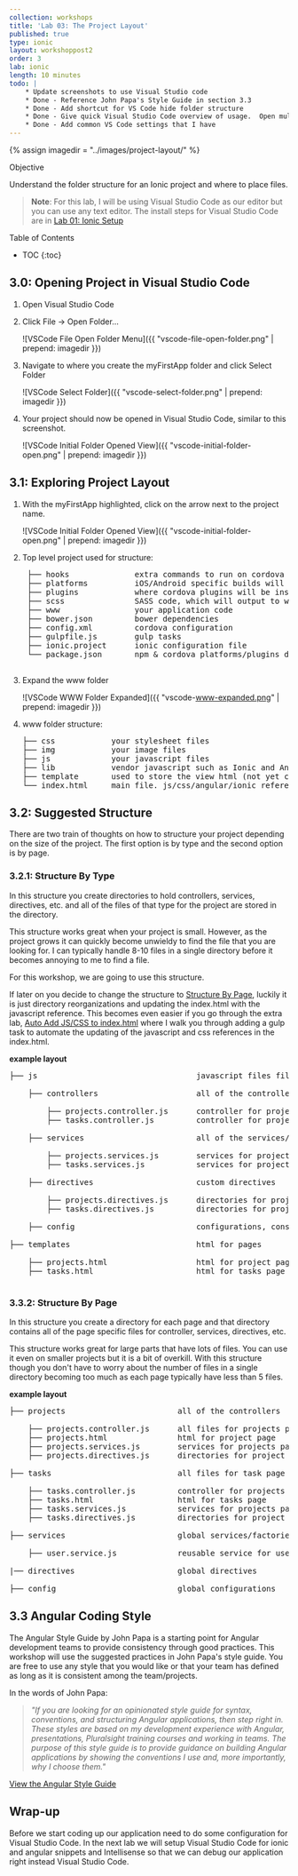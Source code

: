 ```yaml
---
collection: workshops
title: 'Lab 03: The Project Layout'
published: true
type: ionic
layout: workshoppost2
order: 3
lab: ionic
length: 10 minutes
todo: |
    * Update screenshots to use Visual Studio code
    * Done - Reference John Papa's Style Guide in section 3.3
    * Done - Add shortcut for VS Code hide folder structure
    * Done - Give quick Visual Studio Code overview of usage.  Open multiple panes. Git usage. see open files close all open files
    * Done - Add common VS Code settings that I have
---
```


{% assign imagedir = "../images/project-layout/" %}

<div class="fake-h2">Objective</div>

Understand the folder structure for an Ionic project and where to place files.

>**Note**: For this lab, I will be using Visual Studio Code as our editor but you can use any text editor.  The install steps for Visual Studio Code are in [Lab 01: Ionic Setup](../01-install-ionic/)

<div class="fake-h2">Table of Contents</div>

* TOC
{:toc}

## 3.0: Opening Project in Visual Studio Code

1. Open Visual Studio Code
1. Click File -> Open Folder...
    
    ![VSCode File Open Folder Menu]({{ "vscode-file-open-folder.png" | prepend: imagedir }})
    
1. Navigate to where you create the myFirstApp folder and click Select Folder

    ![VSCode Select Folder]({{ "vscode-select-folder.png" | prepend: imagedir }})
    
1. Your project should now be opened in Visual Studio Code, similar to this screenshot.

    ![VSCode Initial Folder Opened View]({{ "vscode-initial-folder-open.png" | prepend: imagedir }})



## 3.1: Exploring Project Layout

1. With the myFirstApp highlighted, click on the arrow next to the project name.

    ![VSCode Initial Folder Opened View]({{ "vscode-initial-folder-open.png" | prepend: imagedir }})

1. Top level project used for structure:

    <pre>
    ├── hooks &nbsp; &nbsp; &nbsp; &nbsp; &nbsp; &nbsp; &nbsp;extra commands to run on cordova build
    ├── platforms &nbsp; &nbsp; &nbsp; &nbsp; &nbsp;iOS/Android specific builds will reside here
    ├── plugins &nbsp; &nbsp; &nbsp; &nbsp; &nbsp; &nbsp;where cordova plugins will be installed
    ├── scss &nbsp; &nbsp; &nbsp; &nbsp; &nbsp; &nbsp; &nbsp; SASS code, which will output to www/css/
    ├── www &nbsp; &nbsp; &nbsp; &nbsp; &nbsp; &nbsp; &nbsp; &nbsp;your application code
    ├── bower.json &nbsp; &nbsp; &nbsp; &nbsp; bower dependencies
    ├── config.xml &nbsp; &nbsp; &nbsp; &nbsp; cordova configuration
    ├── gulpfile.js &nbsp; &nbsp; &nbsp; &nbsp;gulp tasks
    ├── ionic.project &nbsp; &nbsp; &nbsp;ionic configuration file
    └── package.json &nbsp; &nbsp; &nbsp; npm & cordova platforms/plugins dependencies
    </pre>

1. Expand the www folder

    ![VSCode WWW Folder Expanded]({{ "vscode-www-expanded.png" | prepend: imagedir }})
    
1.  www folder structure:

    <pre>
    ├── css &nbsp; &nbsp; &nbsp; &nbsp; &nbsp; &nbsp;your stylesheet files
    ├── img &nbsp; &nbsp; &nbsp; &nbsp; &nbsp; &nbsp;your image files
    ├── js &nbsp; &nbsp; &nbsp; &nbsp; &nbsp; &nbsp; your javascript files
    ├── lib &nbsp; &nbsp; &nbsp; &nbsp; &nbsp; &nbsp;vendor javascript such as Ionic and Angular
    ├── template &nbsp; &nbsp; &nbsp; used to store the view html (not yet created).
    └── index.html &nbsp; &nbsp; main file. js/css/angular/ionic references
    </pre>

## 3.2: Suggested Structure

There are two train of thoughts on how to structure your project depending on the size of the project.  The first option is by type and the second option is by page.

### 3.2.1: Structure By Type

In this structure you create directories to hold controllers, services, directives, etc. and all of the files of that type for the project are stored in the directory.

This structure works great when your project is small.  However, as the project grows it can quickly become unwieldy to find the file that you are looking for.  I can typically handle 8-10 files in a single directory before it becomes annoying to me to find a file.

For this workshop, we are going to use this structure.

If later on you decide to change the structure to [Structure By Page](#section-321-structure-by-page), luckily it is just directory reorganizations and updating the index.html with the javascript reference.  This becomes even easier if you go through the extra lab, [Auto Add JS/CSS to index.html](../extra-gulp-inject) where I walk you through adding a gulp task to automate the updating of the javascript and css references in the index.html.

**example layout**

<pre>
├── js &nbsp; &nbsp; &nbsp; &nbsp; &nbsp; &nbsp; &nbsp; &nbsp; &nbsp; &nbsp;&nbsp; &nbsp; &nbsp; &nbsp; &nbsp; &nbsp; &nbsp; javascript files files

&nbsp; &nbsp; ├── controllers &nbsp; &nbsp; &nbsp; &nbsp; &nbsp; &nbsp;  &nbsp;  &nbsp; &nbsp; all of the controllers

&nbsp; &nbsp; &nbsp; &nbsp; ├── projects.controller.js &nbsp; &nbsp; &nbsp;controller for projects page
&nbsp; &nbsp; &nbsp; &nbsp; ├── tasks.controller.js &nbsp; &nbsp;&nbsp; &nbsp; &nbsp;controller for projects page

&nbsp; &nbsp; ├── services &nbsp; &nbsp; &nbsp; &nbsp; &nbsp; &nbsp; &nbsp;  &nbsp;  &nbsp;  &nbsp; all of the services/factories

&nbsp; &nbsp; &nbsp; &nbsp; ├── projects.services.js &nbsp; &nbsp; &nbsp; &nbsp;services for projects page
&nbsp; &nbsp; &nbsp; &nbsp; ├── tasks.services.js  &nbsp; &nbsp; &nbsp; &nbsp; &nbsp;services for projects page

&nbsp; &nbsp; ├── directives  &nbsp;  &nbsp;  &nbsp;  &nbsp;&nbsp;&nbsp; &nbsp; &nbsp; &nbsp; &nbsp;custom directives

&nbsp; &nbsp; &nbsp; &nbsp; ├── projects.directives.js &nbsp;&nbsp; &nbsp; directories for project page
&nbsp; &nbsp; &nbsp; &nbsp; ├── tasks.directives.js &nbsp; &nbsp;&nbsp;&nbsp; &nbsp; directories for project page

&nbsp; &nbsp; ├── config &nbsp;  &nbsp;  &nbsp;  &nbsp; &nbsp; &nbsp; &nbsp; &nbsp; &nbsp; &nbsp; &nbsp; configurations, constants, etc

├── templates&nbsp; &nbsp; &nbsp; &nbsp; &nbsp; &nbsp; &nbsp; &nbsp; &nbsp; &nbsp;&nbsp; &nbsp; &nbsp; &nbsp; html for pages

&nbsp; &nbsp; ├── projects.html&nbsp;  &nbsp;  &nbsp;  &nbsp; &nbsp; &nbsp; &nbsp; &nbsp; html for project page
&nbsp; &nbsp; ├── tasks.html&nbsp;  &nbsp;  &nbsp;  &nbsp; &nbsp; &nbsp; &nbsp; &nbsp; &nbsp; &nbsp;html for tasks page

</pre>

### 3.3.2: Structure By Page

In this structure you create a directory for each page and that directory contains all of the page specific files for controller, services, directives, etc.

This structure works great for large parts that have lots of files.  You can use it even on smaller projects but it is a bit of overkill.  With this structure though you don't have to worry about the number of files in a single directory becoming too much as each page typically have less than 5 files.

**example layout**

<pre>
├── projects&nbsp; &nbsp; &nbsp; &nbsp; &nbsp; &nbsp;&nbsp; &nbsp; &nbsp;&nbsp; &nbsp; &nbsp;&nbsp; &nbsp;all of the controllers

&nbsp; &nbsp; ├── projects.controller.js &nbsp; &nbsp; &nbsp;all files for projects page
&nbsp; &nbsp; ├── projects.html&nbsp;  &nbsp;  &nbsp;  &nbsp; &nbsp; &nbsp; html for project page
&nbsp; &nbsp; ├── projects.services.js &nbsp; &nbsp; &nbsp; &nbsp;services for projects page
&nbsp; &nbsp; ├── projects.directives.js &nbsp;&nbsp; &nbsp; directories for project page

├── tasks&nbsp; &nbsp; &nbsp; &nbsp; &nbsp; &nbsp;&nbsp; &nbsp; &nbsp;&nbsp; &nbsp; &nbsp;&nbsp; &nbsp; &nbsp; all files for task page

&nbsp; &nbsp; ├── tasks.controller.js &nbsp; &nbsp;&nbsp; &nbsp; &nbsp;controller for projects page
&nbsp; &nbsp; ├── tasks.html&nbsp;  &nbsp;  &nbsp;  &nbsp; &nbsp; &nbsp; &nbsp; &nbsp;html for tasks page
&nbsp; &nbsp; ├── tasks.services.js  &nbsp; &nbsp; &nbsp; &nbsp; &nbsp;services for projects page
&nbsp; &nbsp; ├── tasks.directives.js &nbsp; &nbsp;&nbsp;&nbsp; &nbsp; directories for project page

├── services &nbsp; &nbsp; &nbsp; &nbsp; &nbsp; &nbsp; &nbsp; &nbsp; &nbsp; &nbsp; &nbsp; &nbsp;global services/factories

&nbsp; &nbsp; ├── user.service.js &nbsp; &nbsp;&nbsp;&nbsp; &nbsp; &nbsp;&nbsp; &nbsp;reusable service for users

|── directives &nbsp;&nbsp; &nbsp; &nbsp; &nbsp; &nbsp; &nbsp; &nbsp; &nbsp; &nbsp;&nbsp; &nbsp;global directives

├── config &nbsp; &nbsp; &nbsp; &nbsp; &nbsp; &nbsp; &nbsp; &nbsp; &nbsp; &nbsp; &nbsp; &nbsp; &nbsp;global configurations
</pre>

## 3.3 Angular Coding Style

The Angular Style Guide by John Papa is a starting point for Angular development teams to provide consistency through good practices.  This workshop will use the suggested practices in John Papa's style guide.  You are free to use any style that you would like or that your team has defined as long as it is consistent among the team/projects.

In the words of John Papa:

>*"If you are looking for an opinionated style guide for syntax, conventions, and structuring Angular applications, then step right in. These styles are based on my development experience with Angular, presentations, Pluralsight training courses and working in teams. The purpose of this style guide is to provide guidance on building Angular applications by showing the conventions I use and, more importantly, why I choose them."*

[View the Angular Style Guide](https://github.com/johnpapa/angular-styleguide)


## Wrap-up

Before we start coding up our application need to do some configuration for Visual Studio Code.  In the next lab we will setup Visual Studio Code for ionic and angular snippets and Intellisense so that we can debug our application right instead Visual Studio Code.